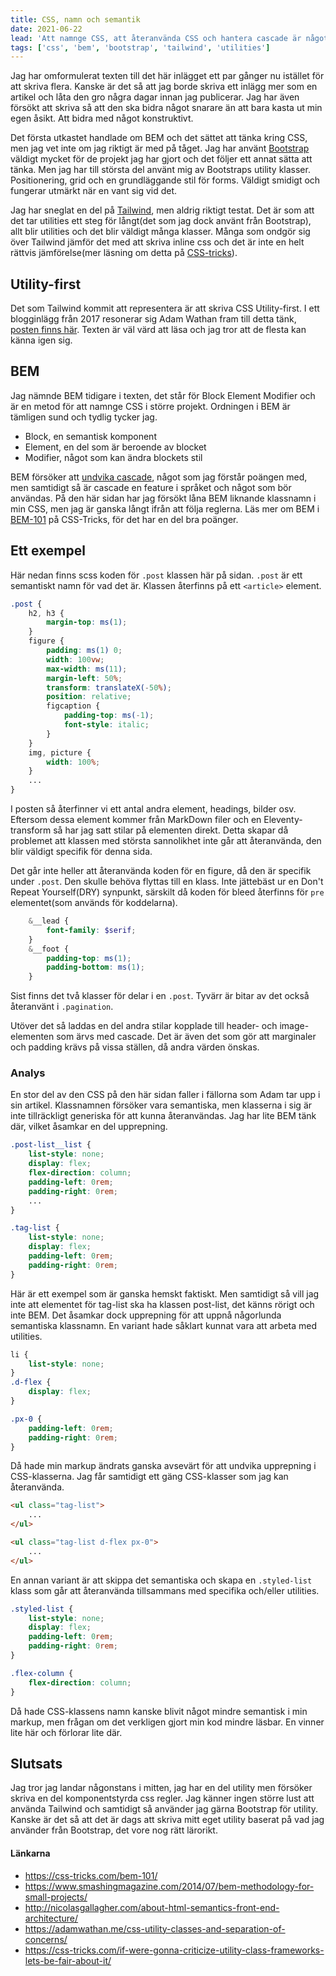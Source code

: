 ```yaml
---
title: CSS, namn och semantik
date: 2021-06-22
lead: 'Att namnge CSS, att återanvända CSS och hantera cascade är något som de flesta webb-projekt behöver göra. Det finns ett antal olika sätt att närma sig detta.'
tags: ['css', 'bem', 'bootstrap', 'tailwind', 'utilities']
---
```


Jag har omformulerat texten till det här inlägget ett par gånger nu istället för att skriva flera. Kanske är det så att jag borde skriva ett inlägg mer som en artikel och låta den gro några dagar innan jag publicerar. Jag har även försökt att skriva så att den ska bidra något snarare än att bara kasta ut min egen åsikt. Att bidra med något konstruktivt.

Det första utkastet handlade om BEM och det sättet att tänka kring CSS, men jag vet inte om jag riktigt är med på tåget. Jag har använt [Bootstrap](https://getbootstrap.com/) väldigt mycket för de projekt jag har gjort och det följer ett annat sätta att tänka. Men jag har till största del använt mig av Bootstraps utility klasser. Positionering, grid och en grundläggande stil för forms. Väldigt smidigt och fungerar utmärkt när en vant sig vid det.

Jag har sneglat en del på [Tailwind](https://tailwindcss.com/), men aldrig riktigt testat. Det är som att det tar utilities ett steg för långt(det som jag dock använt från Bootstrap), allt blir utilities och det blir väldigt många klasser. Många som ondgör sig över Tailwind jämför det med att skriva inline css och det är inte en helt rättvis jämförelse(mer läsning om detta på [CSS-tricks](https://css-tricks.com/if-were-gonna-criticize-utility-class-frameworks-lets-be-fair-about-it/)). 

## Utility-first

Det som Tailwind kommit att representera är att skriva CSS Utility-first.
I ett blogginlägg från 2017 resonerar sig Adam Wathan fram till detta tänk, [posten finns här](https://adamwathan.me/css-utility-classes-and-separation-of-concerns/). Texten är väl värd att läsa och jag tror att de flesta kan känna igen sig.

## BEM

Jag nämnde BEM tidigare i texten, det står för Block Element Modifier och är en metod för att namnge CSS i större projekt. Ordningen i BEM är tämligen sund och tydlig tycker jag. 

* Block, en semantisk komponent
* Element, en del som är beroende av blocket
* Modifier, något som kan ändra blockets stil

BEM försöker att [undvika cascade](https://www.smashingmagazine.com/2014/07/bem-methodology-for-small-projects/), något som jag förstår poängen med, men samtidigt så är cascade en feature i språket och något som bör användas. 
På den här sidan har jag försökt låna BEM liknande klassnamn i min CSS, men jag är ganska långt ifrån att följa reglerna.
Läs mer om BEM i [BEM-101](https://css-tricks.com/bem-101/) på CSS-Tricks, för det har en del bra poänger.

## Ett exempel

Här nedan finns scss koden för ```.post``` klassen här på sidan. ```.post``` är ett semantiskt namn för vad det är. Klassen återfinns på ett ```<article>``` element.

```scss
.post {
    h2, h3 {
        margin-top: ms(1);
    }
    figure {
        padding: ms(1) 0;
        width: 100vw;
        max-width: ms(11);
        margin-left: 50%;
        transform: translateX(-50%);
        position: relative;
        figcaption {
            padding-top: ms(-1);
            font-style: italic;
        }
    }
    img, picture {
        width: 100%;
    }
    ...
}
```

I posten så återfinner vi ett antal andra element, headings, bilder osv. Eftersom dessa element kommer från MarkDown filer och en Eleventy-transform så har jag satt stilar på elementen direkt. Detta skapar då problemet att klassen med största sannolikhet inte går att återanvända, den blir väldigt specifik för denna sida.

Det går inte heller att återanvända koden för en figure, då den är specifik under ```.post```. Den skulle behöva flyttas till en klass. Inte jättebäst ur en Don't Repeat Yourself(DRY) synpunkt, särskilt då koden för bleed återfinns för ```pre``` elementet(som används för koddelarna).

```scss
    &__lead {
        font-family: $serif;
    }
    &__foot {
        padding-top: ms(1);
        padding-bottom: ms(1);
    }
```

Sist finns det två klasser för delar i en ```.post```. Tyvärr är bitar av det också återanvänt i ```.pagination```.

Utöver det så laddas en del andra stilar kopplade till header- och image-elementen som ärvs med cascade. Det är även det som gör att marginaler och padding krävs på vissa ställen, då andra värden önskas.

### Analys

En stor del av den CSS på den här sidan faller i fällorna som Adam tar upp i sin artikel. Klassnamnen försöker vara semantiska, men klasserna i sig är inte tillräckligt generiska för att kunna återanvändas.
Jag har lite BEM tänk där, vilket åsamkar en del upprepning. 

```scss
.post-list__list {
    list-style: none;
    display: flex;
    flex-direction: column;
    padding-left: 0rem;
    padding-right: 0rem;
    ...
}

.tag-list {
    list-style: none;
    display: flex;
    padding-left: 0rem;
    padding-right: 0rem;
}
```

Här är ett exempel som är ganska hemskt faktiskt. Men samtidigt så vill jag inte att elementet för tag-list ska ha klassen post-list, det känns rörigt och inte BEM. Det åsamkar dock upprepning för att uppnå någorlunda semantiska klassnamn.
En variant hade såklart kunnat vara att arbeta med utilities.

```scss
li {
    list-style: none;
}
.d-flex {
    display: flex;
}

.px-0 {
    padding-left: 0rem;
    padding-right: 0rem;
}
```

Då hade min markup ändrats ganska avsevärt för att undvika upprepning i CSS-klasserna. Jag får samtidigt ett gäng CSS-klasser som jag kan återanvända.

```html
<ul class="tag-list">
    ...
</ul>

<ul class="tag-list d-flex px-0">
    ...
</ul>
```

En annan variant är att skippa det semantiska och skapa en ```.styled-list``` klass som går att återanvända tillsammans med specifika och/eller utilities.

```scss
.styled-list {
    list-style: none;
    display: flex;
    padding-left: 0rem;
    padding-right: 0rem;
}

.flex-column {
    flex-direction: column;
}
```

Då hade CSS-klassens namn kanske blivit något mindre semantisk i min markup, men frågan om det verkligen gjort min kod mindre läsbar. En vinner lite här och förlorar lite där.

## Slutsats

Jag tror jag landar någonstans i mitten, jag har en del utility men försöker skriva en del komponentstyrda css regler. Jag känner ingen större lust att använda Tailwind och samtidigt så använder jag gärna Bootstrap för utility. Kanske är det så att det är dags att skriva mitt eget utility baserat på vad jag använder från Bootstrap, det vore nog rätt lärorikt.

#### Länkarna

* https://css-tricks.com/bem-101/
* https://www.smashingmagazine.com/2014/07/bem-methodology-for-small-projects/
* http://nicolasgallagher.com/about-html-semantics-front-end-architecture/
* https://adamwathan.me/css-utility-classes-and-separation-of-concerns/
* https://css-tricks.com/if-were-gonna-criticize-utility-class-frameworks-lets-be-fair-about-it/
